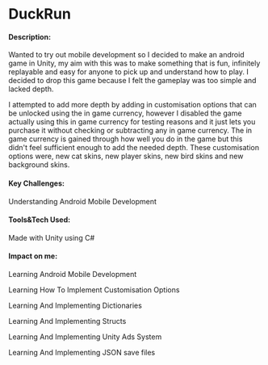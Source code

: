# DuckRun

#### Description:
Wanted to try out mobile development so I decided to make an android game in Unity, my aim with this was to make something that is fun, infinitely replayable and easy for anyone to pick up and understand how to play. I decided to drop this game because I felt the gameplay was too simple and lacked depth. 

I attempted to add more depth by adding in customisation options that can be unlocked using the in game currency, however I disabled the game actually using this in game currency for testing reasons and it just lets you purchase it without checking or subtracting any in game currency. The in game currency is gained through how well you do in the game but this didn't feel sufficient enough to add the needed depth. These customisation options were, new cat skins, new player skins, new bird skins and new background skins.

#### Key Challenges:
Understanding Android Mobile Development

#### Tools&Tech Used:
Made with Unity using C#

#### Impact on me:
Learning Android Mobile Development

Learning How To Implement Customisation Options

Learning And Implementing Dictionaries

Learning And Implementing Structs

Learning And Implementing Unity Ads System

Learning And Implementing JSON save files